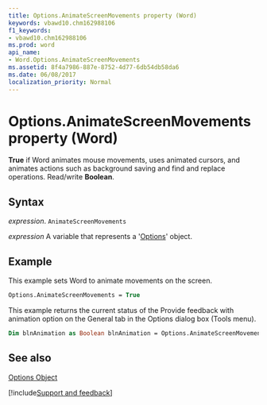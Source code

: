 ```yaml
---
title: Options.AnimateScreenMovements property (Word)
keywords: vbawd10.chm162988106
f1_keywords:
- vbawd10.chm162988106
ms.prod: word
api_name:
- Word.Options.AnimateScreenMovements
ms.assetid: 8f4a7986-887e-8752-4d77-6db54db58da6
ms.date: 06/08/2017
localization_priority: Normal
---
```



# Options.AnimateScreenMovements property (Word)

 **True** if Word animates mouse movements, uses animated cursors, and animates actions such as background saving and find and replace operations. Read/write **Boolean**.


## Syntax

_expression_. `AnimateScreenMovements`

_expression_ A variable that represents a '[Options](Word.Options.md)' object.


## Example

This example sets Word to animate movements on the screen.


```vb
Options.AnimateScreenMovements = True
```

This example returns the current status of the Provide feedback with animation option on the General tab in the Options dialog box (Tools menu).




```vb
Dim blnAnimation as Boolean blnAnimation = Options.AnimateScreenMovements
```


## See also


[Options Object](Word.Options.md)

[!include[Support and feedback](~/includes/feedback-boilerplate.md)]